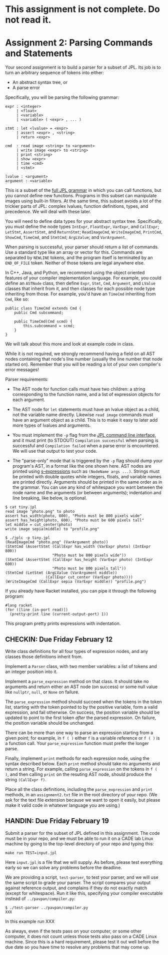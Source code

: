 # This assignment is not complete. Do not read it.

# Assignment 2: Parsing Commands and Statements

Your second assignment is to build a parser for a subset of JPL. Its
job is to turn an arbitrary sequence of tokens into either:

- An abstract syntax tree, or
- A parse error

Specifically, you will be parsing the following grammar:

```
expr : <integer>
     | <float>
     | <variable>
     | <variable> ( <expr> , ... )
    
stmt : let <lvalue> = <expr>
     | assert <expr> , <string>
     | return <expr>

cmd  : read image <string> to <argument>
     | write image <expr> to <string>
     | print <string>
     | show <expr>
     | time <cmd>
     | <stmt>

lvalue : <argument>
argument : <variable>
```

This is a subset of the [full JPL grammar][full-grammar] in which you
can call functions, but you cannot define new functions.  Programs in
this subset can manipulate images using built-in filters. At the same
time, this subset avoids a lot of the trickier parts of JPL: complex
lvalues, function definitions, types, and precedence. We will deal with
these later.

[full-grammar]: https://github.com/utah-cs4470-sp21/jpl/blob/main/spec.md#syntax

You will need to define data types for your abstract syntax tree.
Specifically, you must define the node types `IntExpr`, `FloatExpr`,
`VarExpr`, and `CallExpr`; `LetStmt`, `AssertStmt`, and `ReturnStmt`;
`ReadImageCmd`, `WriteImageCmd`, `PrintCmd`, `ShowCmd`, `TimeCmd`, and
`StmtCmd`; `ArgLValue`; and `VarArgument`.

When parsing is successful, your parser should return a list of
commands. Use a standard type like an array or vector for this.
Commands are separated by `NEWLINE` tokens, and the program itself is
terminated by an `END_OF_FILE` token. Neither of those tokens are
legal anywhere else.

In C++, Java, and Python, we recommend using the object oriented
features of your compiler implementation language. For example, you
could define an `ASTNode` class, then define `Expr`, `Stmt`, `Cmd`,
`Argument`, and `LValue` classes that inherit from it, and then
classes for each possible node type inheriting from those. For
example, you'd have an `TimeCmd` inheriting from `Cmd`, like so:

``` {.java}
public class TimeCmd extends Cmd {
    public Cmd subcommand;
    
    public TimeCmd(Cmd scmd) {
        this.subcommand = scmd;
    }
}
```

We will talk about this more and look at example code in class.

While it is not required, we strongly recommend having a field on all
AST nodes containing that node's line number (usually the line number
that node started on). Remember that you will be reading a lot of your
own compiler's error messages!

Parser requirements:

- The AST node for function calls must have two children: a string
  corresponding to the function name, and a list of expression objects
  for each argument.

- The AST node for `let` statements must have an lvalue object as a
  child, not the variable name directly. Likewise `read image`
  commands must have an argument object as a child. This is to make it
  easy to later add more types of lvalues and arguments.

- You must implement the `-p` flag from the [JPL command line
  interface][jpl-cmdline], and it must print (to STDOUT) `Compilation
  successful` when parsing is successful and `Compilation failed` when
  a parse error is encountered. We will use that output to test your code.

- The "parse-only" mode that is triggered by the `-p` flag should dump
  your program's AST, in a format like the one shown here. AST nodes
  are printed using
  [s-expressions](https://en.wikipedia.org/wiki/S-expression) such as
  `(NodeName args ...)`. Strings must be printed with double quotes
  while integers, floats, and variable names are printed
  directly. Arguments should be printed in the same order as in the
  grammar. You can use any kind of whitespace you want between the
  node name and the arguments (or between arguments); indentation and
  line breaking, like below, is optional.
  
[jpl-cmdline]: https://github.com/utah-cs4470-sp21/jpl/blob/main/spec.md#jpl-compiler-command-line-interface

```
$ cat tiny.jpl
read image "photo.png" to photo
assert has_width(photo, 800), "Photo must be 800 pixels wide"
assert has_height(photo, 600), "Photo must be 600 pixels tall"
let middle = cut_center(photo)
write image sepia(middle) to "profile.png"

$ ./jplc -p tiny.jpl
(ReadImageCmd "photo.png" (VarArgument photo))
(StmtCmd (AssertStmt (CallExpr has_width (VarExpr photo) (IntExpr 800))
                     "Photo must be 800 pixels wide"))
(StmtCmd (AssertStmt (CallExpr has_height (VarExpr photo) (IntExpr 600))
                     "Photo must be 800 pixels tall"))
(StmtCmd (LetStmt (ArgLValue (VarArgument middle))
                  (CallExpr cut_center (VarExpr photo))))
(WriteImageCmd (CallExpr sepia (VarExpr middle)) "profile.png")
```

If you already have Racket installed, you can pipe it through the
following program:

``` {.racket}
#lang racket
(for ([line (in-port read)])
  (pretty-print line (current-output-port) 1))
```

This program pretty prints expressions with indentation.

## CHECKIN: Due Friday February 12

Write class definitions for all four types of expression nodes, and
any classes those definitions inherit from.

Implement a `Parser` class, with two member variables: a list of
tokens and an integer position into it.

Implement a `parse_expression` method on that class. It should take no
arguments and return either an AST node (on success) or some null
value like `nullptr`, `null`, or `None` on failure.

The `parse_expression` method should succeed when the tokens in the
token list, starting with the token pointed to by the positive
variable, form a valid expression, and fail otherwise. On success, the
position variable should be updated to point to the first token
_after_ the parsed expression. On failure, the position variable
should be unchanged.

There can be more than one way to parse an expression starting from a
given point; for example, in `f ( )` either `f` is a variable
reference or `f ( )` is a function call. Your `parse_expression`
function must prefer the longer parse.

Finally, implement `print` methods for each expression node, using the
syntax described below. Each `print` method should take no arguments
and return a string. For example, calling `parse_expression` on the
tokens in `f ( )`, and then calling `print` on the resuting AST node,
should produce the string `(CallExpr f)`.

Place all the class definitions, including the `parse_expression` and
`print` methods, in an `assignment2.txt` file in the root directory of
your repo. (We ask for the text file extension because we want to open
it easily, but please make it valid code in whatever language you are
using.)

## HANDIN: Due Friday February 19

Submit a parser for the subset of JPL defined in this assignment. The
code must be in your repo, and we must be able to run it on a CADE lab
Linux machine by going to the top-level directory of your repo and
typing this:

```
make run TEST=input.jpl
```

Here `input.jpl` is a file that we will supply. As before, please test
everything early so we can solve any problems before the deadline.

We are providing a script, `test-parser`, to test your parser, and we
will use the same script to grade your parser. The script compares
your output against reference output, and complains if they do not
exactly match (except for whitespace). Run it like this, specifying
your compiler executable instead of `../pavpan/compiler.py`:

```
$ ./test-parser ../pavpan/compiler.py
XXX
```

In this example run XXX

As always, even if the tests pass on your computer, or some other
computer, it does not count unless those tests also pass on a CADE
Linux machine. Since this is a hard requirement, please test it out
well before the due date so you have time to resolve any problems that
may come up.
